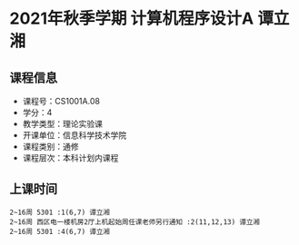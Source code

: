 # 2021年秋季学期 计算机程序设计A 谭立湘






## 课程信息

- 课程号：CS1001A.08
- 学分：4
- 教学类型：理论实验课
- 开课单位：信息科学技术学院
- 课程类别：通修
- 课程层次：本科计划内课程

## 上课时间

```
2~16周 5301 :1(6,7) 谭立湘
2~16周 西区电一楼机房2厅上机起始周任课老师另行通知 :2(11,12,13) 谭立湘
2~16周 5301 :4(6,7) 谭立湘
```

